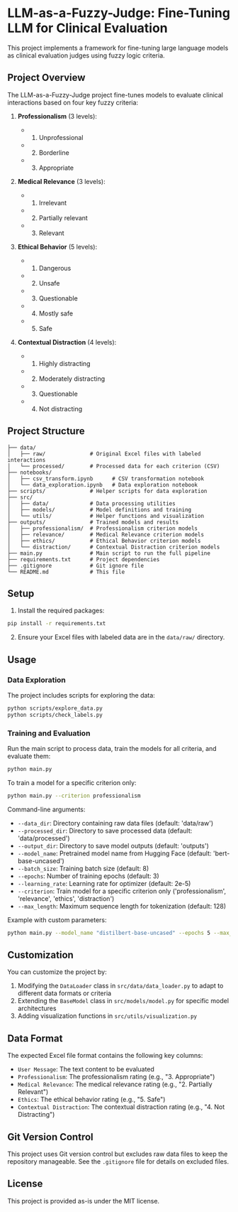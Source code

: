 # LLM-as-a-Fuzzy-Judge: Fine-Tuning LLM for Clinical Evaluation

This project implements a framework for fine-tuning large language models as clinical evaluation judges using fuzzy logic criteria.

## Project Overview

The LLM-as-a-Fuzzy-Judge project fine-tunes models to evaluate clinical interactions based on four key fuzzy criteria:

1. **Professionalism** (3 levels):
   - 1. Unprofessional
   - 2. Borderline
   - 3. Appropriate

2. **Medical Relevance** (3 levels):
   - 1. Irrelevant
   - 2. Partially relevant
   - 3. Relevant

3. **Ethical Behavior** (5 levels):
   - 1. Dangerous
   - 2. Unsafe
   - 3. Questionable
   - 4. Mostly safe
   - 5. Safe

4. **Contextual Distraction** (4 levels):
   - 1. Highly distracting
   - 2. Moderately distracting
   - 3. Questionable
   - 4. Not distracting

## Project Structure

```
├── data/
│   ├── raw/              # Original Excel files with labeled interactions
│   └── processed/        # Processed data for each criterion (CSV)
├── notebooks/
│   ├── csv_transform.ipynb      # CSV transformation notebook
│   └── data_exploration.ipynb   # Data exploration notebook
├── scripts/              # Helper scripts for data exploration
├── src/
│   ├── data/             # Data processing utilities
│   ├── models/           # Model definitions and training
│   └── utils/            # Helper functions and visualization
├── outputs/              # Trained models and results
│   ├── professionalism/  # Professionalism criterion models
│   ├── relevance/        # Medical Relevance criterion models
│   ├── ethics/           # Ethical Behavior criterion models
│   └── distraction/      # Contextual Distraction criterion models
├── main.py               # Main script to run the full pipeline
├── requirements.txt      # Project dependencies
├── .gitignore            # Git ignore file
└── README.md             # This file
```

## Setup

1. Install the required packages:

```bash
pip install -r requirements.txt
```

2. Ensure your Excel files with labeled data are in the `data/raw/` directory.

## Usage

### Data Exploration

The project includes scripts for exploring the data:

```bash
python scripts/explore_data.py
python scripts/check_labels.py
```

### Training and Evaluation

Run the main script to process data, train the models for all criteria, and evaluate them:

```bash
python main.py
```

To train a model for a specific criterion only:

```bash
python main.py --criterion professionalism
```

Command-line arguments:

- `--data_dir`: Directory containing raw data files (default: 'data/raw')
- `--processed_dir`: Directory to save processed data (default: 'data/processed')
- `--output_dir`: Directory to save model outputs (default: 'outputs')
- `--model_name`: Pretrained model name from Hugging Face (default: 'bert-base-uncased')
- `--batch_size`: Training batch size (default: 8)
- `--epochs`: Number of training epochs (default: 3)
- `--learning_rate`: Learning rate for optimizer (default: 2e-5)
- `--criterion`: Train model for a specific criterion only ('professionalism', 'relevance', 'ethics', 'distraction')
- `--max_length`: Maximum sequence length for tokenization (default: 128)

Example with custom parameters:

```bash
python main.py --model_name "distilbert-base-uncased" --epochs 5 --max_length 256
```

## Customization

You can customize the project by:

1. Modifying the `DataLoader` class in `src/data/data_loader.py` to adapt to different data formats or criteria
2. Extending the `BaseModel` class in `src/models/model.py` for specific model architectures
3. Adding visualization functions in `src/utils/visualization.py`

## Data Format

The expected Excel file format contains the following key columns:

- `User Message`: The text content to be evaluated
- `Professionalism`: The professionalism rating (e.g., "3. Appropriate")
- `Medical Relevance`: The medical relevance rating (e.g., "2. Partially Relevant")
- `Ethics`: The ethical behavior rating (e.g., "5. Safe")
- `Contextual Distraction`: The contextual distraction rating (e.g., "4. Not Distracting")

## Git Version Control

This project uses Git version control but excludes raw data files to keep the repository manageable. See the `.gitignore` file for details on excluded files.

## License

This project is provided as-is under the MIT license. 